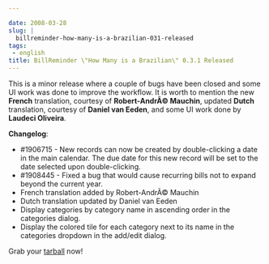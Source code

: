 ```yaml
---

date: 2008-03-28
slug: |
  billreminder-how-many-is-a-brazilian-031-released
tags:
 - english
title: BillReminder \"How Many is a Brazilian\" 0.3.1 Released
---
```


This is a minor release where a couple of bugs have been closed and some
UI work was done to improve the workflow. It is worth to mention the new
**French** translation, courtesy of **Robert-AndrÃ© Mauchin**, updated
**Dutch** translation, courtesy of **Daniel van Eeden**, and some UI
work done by **Laudeci Oliveira**.

**Changelog**:

-   \#1906715 - New records can now be created by double-clicking a date
    in the main calendar. The due date for this new record will be set
    to the date selected upon double-clicking.
-   \#1908445 - Fixed a bug that would cause recurring bills not to
    expand beyond the current year.
-   French translation added by Robert-AndrÃ© Mauchin
-   Dutch translation updated by Daniel van Eeden
-   Display categories by category name in ascending order in the
    categories dialog.
-   Display the colored tile for each category next to its name in the
    categories dropdown in the add/edit dialog.

Grab your
[tarball](http://billreminder.googlecode.com/files/billreminder-0.3.1.tar.bz2)
now!
